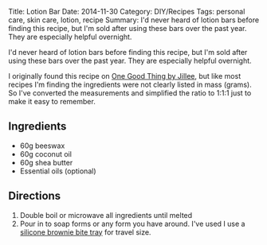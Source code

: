 Title: Lotion Bar
Date: 2014-11-30
Category: DIY/Recipes
Tags: personal care, skin care, lotion, recipe
Summary: I'd never heard of lotion bars before finding this recipe, but I'm sold after using these bars over the past year. They are especially helpful overnight.

I'd never heard of lotion bars before finding this recipe, but I'm sold after using these bars over the past year. They are especially helpful overnight.

I originally found this recipe on [One Good Thing by Jillee](http://www.onegoodthingbyjillee.com/2012/04/make-your-own-lotion-bars.html), but like most recipes I'm finding the ingredients were not clearly listed in mass (grams). So I've converted the measurements and simplified the ratio to 1:1:1 just to make it easy to remember.

## Ingredients
- 60g beeswax
- 60g coconut oil
- 60g shea butter
- Essential oils (optional)

## Directions
1. Double boil or microwave all ingredients until melted
2. Pour in to soap forms or any form you have around. I've used I use a [silicone brownie bite tray](http://www.amazon.com/Wilton-2105-4923-24-Cavity-Silicone-Brownie/dp/B001T4URXG) for travel size.
